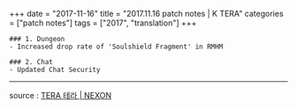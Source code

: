 +++
date = "2017-11-16"
title = "2017.11.16 patch notes | K TERA"
categories = ["patch notes"]
tags = ["2017", "translation"]
+++

```
### 1. Dungeon
- Increased drop rate of 'Soulshield Fragment' in RMHM

### 2. Chat
- Updated Chat Security
```

----

source : [TERA 테라 | NEXON](http://tera.nexon.com/news/update/view.aspx?n4articlesn=306)
